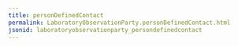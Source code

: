 ```yaml
---
title: personDefinedContact
permalink: LaboratoryObservationParty.personDefinedContact.html
jsonid: laboratoryobservationparty_persondefinedcontact
---
```

